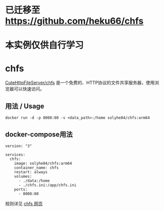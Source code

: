 # 已迁移至 https://github.com/heku66/chfs
# 本实例仅供自行学习


# chfs
[CuteHttpFileServer/chfs](http://iscute.cn/chfs) 是一个免费的、HTTP协议的文件共享服务器，使用浏览器可以快速访问。

## 用法 / Usage
```
docker run -d -p 8008:80 -v <data_path>:/home solyhe84/chfs:arm64
```
## docker-compose用法
```
version: "3"

services:
  chfs:
    image: solyhe84/chfs:arm64
    container_name: chfs
    restart: always
    volumes:
      - ./data:/home
      - ./chfs.ini:/app/chfs.ini
    ports:
      - 8008:80
```
规则详见 [chfs 网页](http://iscute.cn/chfs)

